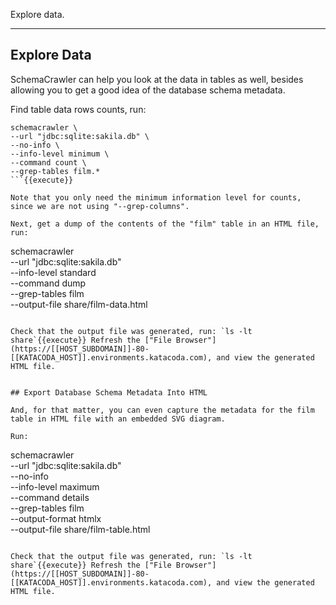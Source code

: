 Explore data.

-----

## Explore Data

SchemaCrawler can help you look at the data in tables as well, besides allowing you to get a good idea of the database schema metadata.

Find table data rows counts, run:

```
schemacrawler \
--url "jdbc:sqlite:sakila.db" \
--no-info \
--info-level minimum \
--command count \
--grep-tables film.*
```{{execute}}

Note that you only need the minimum information level for counts, since we are not using "--grep-columns".

Next, get a dump of the contents of the "film" table in an HTML file, run:

```
schemacrawler \
--url "jdbc:sqlite:sakila.db" \
--info-level standard \
--command dump \
--grep-tables film \
--output-file share/film-data.html
```{{execute}}

Check that the output file was generated, run: `ls -lt share`{{execute}} Refresh the ["File Browser"](https://[[HOST_SUBDOMAIN]]-80-[[KATACODA_HOST]].environments.katacoda.com), and view the generated HTML file.


## Export Database Schema Metadata Into HTML

And, for that matter, you can even capture the metadata for the film table in HTML file with an embedded SVG diagram.

Run:

```
schemacrawler \
--url "jdbc:sqlite:sakila.db" \
--no-info \
--info-level maximum \
--command details \
--grep-tables film \
--output-format htmlx \
--output-file share/film-table.html
```{{execute}}

Check that the output file was generated, run: `ls -lt share`{{execute}} Refresh the ["File Browser"](https://[[HOST_SUBDOMAIN]]-80-[[KATACODA_HOST]].environments.katacoda.com), and view the generated HTML file.
